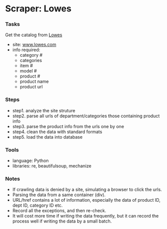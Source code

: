 Scraper: Lowes
=============

### Tasks

Get the catalog from [Lowes](http://www.lowes.com)

- site: www.lowes.com
- info required:
    - category #
    - categories
    - item #
    - model #
    - product #
    - product name
    - product url


### Steps

- step1. analyze the site struture
- step2. parse all urls of department/categories those containing product info
- step3. parse the product info from the urls one by one
- step4. clean the data with standard formats
- step5. load the data into database

### Tools

- language: Python
- libraries: re, beautifulsoup, mechanize

### Notes

- If crawling data is denied by a site, simulating a browser to click the urls.
- Parsing the data from a same container (div).
- URL/href contains a lot of information, especially the data of product ID, dept ID, category ID etc.
- Record all the exceptions, and then re-check.
- It will cost more time if writing the data frequently, but it can record the process well if writing the data by a small batch.


